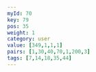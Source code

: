 ```yaml
---
myId: 70
key: 79
pos: 35
weight: 1
category: user
value: [349,1,1,1]
pairs: [1,30,40,70,1,200,3]
tags: [7,14,18,35,44]
---
```

